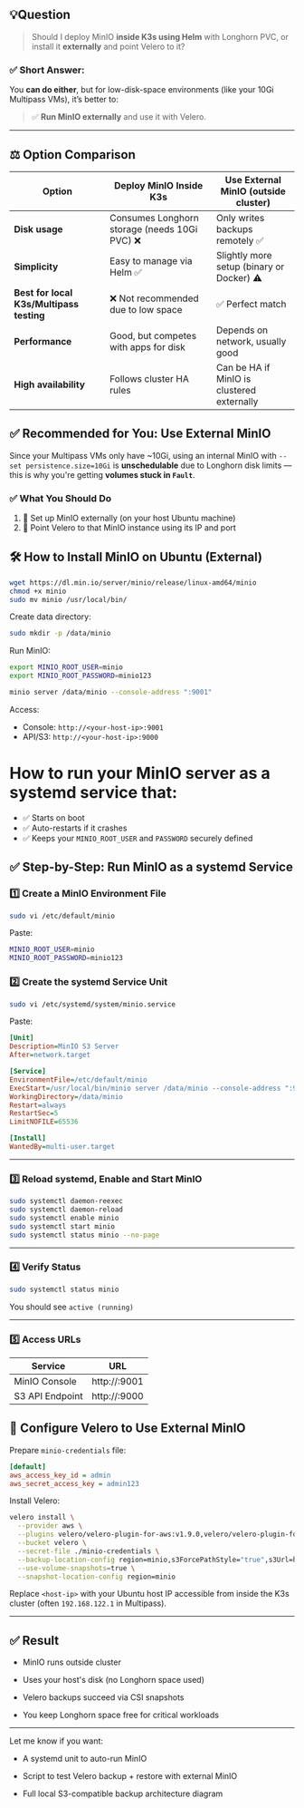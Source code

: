 ## 💡Question

> Should I deploy MinIO **inside K3s using Helm** with Longhorn PVC, or install it **externally** and point Velero to it?

### ✅ Short Answer:

You **can do either**, but for low-disk-space environments (like your 10Gi Multipass VMs), it’s better to:

> ✅ **Run MinIO externally** and use it with Velero.

---

## ⚖️ Option Comparison

|Option|Deploy MinIO Inside K3s|Use External MinIO (outside cluster)|
|---|---|---|
|**Disk usage**|Consumes Longhorn storage (needs 10Gi PVC) ❌|Only writes backups remotely ✅|
|**Simplicity**|Easy to manage via Helm ✅|Slightly more setup (binary or Docker) ⚠️|
|**Best for local K3s/Multipass testing**|❌ Not recommended due to low space|✅ Perfect match|
|**Performance**|Good, but competes with apps for disk|Depends on network, usually good|
|**High availability**|Follows cluster HA rules|Can be HA if MinIO is clustered externally|
## ✅ Recommended for You: Use External MinIO

Since your Multipass VMs only have ~10Gi, using an internal MinIO with `--set persistence.size=10Gi` is **unschedulable** due to Longhorn disk limits — this is why you're getting **volumes stuck in `Fault`**.

### ✅ What You Should Do

1. 💾 Set up MinIO externally (on your host Ubuntu machine)
2. 🎯 Point Velero to that MinIO instance using its IP and port

## 🛠️ How to Install MinIO on Ubuntu (External)

```bash
wget https://dl.min.io/server/minio/release/linux-amd64/minio
chmod +x minio
sudo mv minio /usr/local/bin/
```

Create data directory:

```bash
sudo mkdir -p /data/minio
```

Run MinIO:

```bash
export MINIO_ROOT_USER=minio
export MINIO_ROOT_PASSWORD=minio123

minio server /data/minio --console-address ":9001"
```

Access:

- Console: `http://<your-host-ip>:9001`
- API/S3: `http://<your-host-ip>:9000`

# How to run your **MinIO server as a systemd service** that:

- ✅ Starts on boot
- ✅ Auto-restarts if it crashes
- ✅ Keeps your `MINIO_ROOT_USER` and `PASSWORD` securely defined

## ✅ Step-by-Step: Run MinIO as a systemd Service

### 1️⃣ Create a MinIO Environment File

```bash
sudo vi /etc/default/minio
```

Paste:
```bash
MINIO_ROOT_USER=minio
MINIO_ROOT_PASSWORD=minio123
```

### 2️⃣ Create the systemd Service Unit

```bash
sudo vi /etc/systemd/system/minio.service
```

Paste:

```ini
[Unit]
Description=MinIO S3 Server
After=network.target

[Service]
EnvironmentFile=/etc/default/minio
ExecStart=/usr/local/bin/minio server /data/minio --console-address ":9001"
WorkingDirectory=/data/minio
Restart=always
RestartSec=5
LimitNOFILE=65536

[Install]
WantedBy=multi-user.target
```

---

### 3️⃣ Reload systemd, Enable and Start MinIO

```bash
sudo systemctl daemon-reexec
sudo systemctl daemon-reload
sudo systemctl enable minio
sudo systemctl start minio
sudo systemctl status minio --no-page
```

---

### 4️⃣ Verify Status

```bash
sudo systemctl status minio
```

You should see `active (running)`

---

### 5️⃣ Access URLs

|Service|URL|
|---|---|
|MinIO Console|http://:9001|
|S3 API Endpoint|http://:9000|

## 🔗 Configure Velero to Use External MinIO

Prepare `minio-credentials` file:

```ini
[default]
aws_access_key_id = admin
aws_secret_access_key = admin123
```

Install Velero:

```bash
velero install \
  --provider aws \
  --plugins velero/velero-plugin-for-aws:v1.9.0,velero/velero-plugin-for-csi:v0.7.0 \
  --bucket velero \
  --secret-file ./minio-credentials \
  --backup-location-config region=minio,s3ForcePathStyle="true",s3Url=http://<host-ip>:9000 \
  --use-volume-snapshots=true \
  --snapshot-location-config region=minio
```

Replace `<host-ip>` with your Ubuntu host IP accessible from inside the K3s cluster (often `192.168.122.1` in Multipass).

---

## ✅ Result

- MinIO runs outside cluster
    
- Uses your host's disk (no Longhorn space used)
    
- Velero backups succeed via CSI snapshots
    
- You keep Longhorn space free for critical workloads
    

---

Let me know if you want:

- A systemd unit to auto-run MinIO
    
- Script to test Velero backup + restore with external MinIO
    
- Full local S3-compatible backup architecture diagram